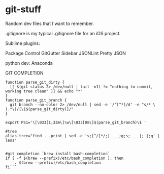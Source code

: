 git-stuff
=========

Random dev files that I want to remember.

.gitignore is my typical .gitignore file for an iOS project.

Sublime plugins:

Package Control
GitGutter
Sidebar
JSONLint
Pretty JSON

python dev:
Anaconda

GIT COMPLETION
```#git-aware-prompt
function parse_git_dirty {
  [[ $(git status 2> /dev/null | tail -n1) != "nothing to commit, working tree clean" ]] && echo "*"
}
function parse_git_branch {
  git branch --no-color 2> /dev/null | sed -e '/^[^*]/d' -e "s/* \(.*\)/[\1$(parse_git_dirty)]/"
}

export PS1='\[\033[1;33m\]\w\[\033[0m\]$(parse_git_branch)\$ '

#tree
alias tree="find . -print | sed -e 's;[^/]*/;|____;g;s;____|; |;g' | less"


#git completion `brew install bash-completion`
if [ -f $(brew --prefix)/etc/bash_completion ]; then
    . $(brew --prefix)/etc/bash_completion
fi```
